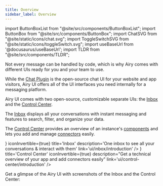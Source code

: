 ```yaml
---
title: Overview
sidebar_label: Overview
---
```


import ButtonBoxList from "@site/src/components/ButtonBoxList";
import ButtonBox from "@site/src/components/ButtonBox";
import ChatSVG from "@site/static/icons/chat.svg";
import ToggleSwitchSVG from "@site/static/icons/toggleSwitch.svg";
import useBaseUrl from '@docusaurus/useBaseUrl';
import TLDR from "@site/src/components/TLDR";

<TLDR>
Not every message can be handled by code, which is why Airy comes with different UIs ready for you and your team to use.
</TLDR>

While the [Chat Plugin](sources/chatplugin/overview.md) is the open-source chat UI for your website and app visitors, Airy UI offers all of the UI interfaces you need internally for a messaging platform.

Airy UI comes with two open-source, customizable separate UIs: the [Inbox](inbox/introduction) and the [Control Center](control-center/introduction).

The [Inbox](inbox/introduction) displays all your conversations with
instant messaging and features to search, filter, and organize your data.

The [Control Center](control-center/introduction) provides an overview of an instance's [components](control-center/components) and lets you add and manage [connectors](control-center/connectors) easily.

<ButtonBoxList>
    <ButtonBox
        icon={<ChatSVG />}
        iconInvertible={true}
        title='Inbox'
        description='One inbox to see all your conversations & interact with them'
        link='ui/inbox/introduction'
    />
    <ButtonBox
        icon={<ToggleSwitchSVG />}
        title='Control Center'
        iconInvertible={true}
        description="Get a technical overview of your app and add connectors easily"
        link='ui/control-center/introduction'
    />
</ButtonBoxList>

Get a glimpse of the Airy UI with screenshots of the Inbox and the Control Center:
